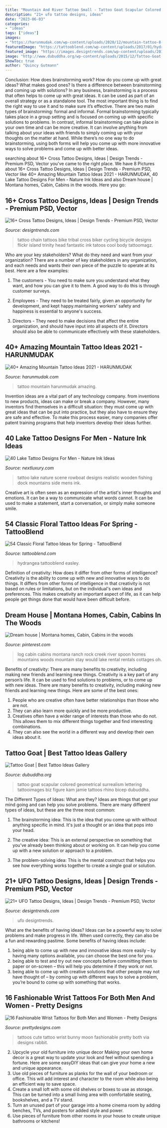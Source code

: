 ```yaml
---
title: "Mountain And River Tattoo Small - Tattoo Goat Scapular Colored Geometrical Surrealism Lettering Tattooimages Biz Figure Kam Jamie Tattoos Rhino Bicep Dubuddha"
description: "21+ ufo tattoo designs, ideas"
date: "2023-06-03"
categories:
- "ideas"
tags: ["ideas"]
images:
- "https://harunmudak.com/wp-content/uploads/2020/12/mountain-tattoo-8-1024x1024.jpg"
featuredImage: "https://tattooblend.com/wp-content/uploads/2017/01/hydrangea-tattoo.jpg"
featured_image: "https://images.designtrends.com/wp-content/uploads/2016/06/30085117/Dot-Work-Tattoo-on-Arm.jpg"
image: "http://www.dubuddha.org/wp-content/uploads/2015/12/Tattoo-Goat-by-Jamie-Kam.jpg"
ShowToc: true
author: "Quincy Gutmann"
---
```



Conclusion: How does brainstorming work? How do you come up with great ideas? What makes good ones? Is there a difference between brainstorming and coming up with solutions?
In any business, brainstorming is a process that often helps to come up with great ideas. It can be used as part of an overall strategy or as a standalone tool. The most important thing is to find the right way to use it and to make sure it’s effective. There are two main types of brainstorming: formal and informal. Formal brainstorming typically takes place in a group setting and is focused on coming up with specific solutions to problems. In contrast, informal brainstorming can take place in your own time and can be more creative. It can involve anything from talking about your ideas with friends to simply coming up with your thoughts on the matter at hand. While there’s no one way to do brainstorming, using both forms will help you come up with more innovative ways to solve problems and come up with better ideas.

	

		
searching about 16+ Cross Tattoo Designs, Ideas | Design Trends - Premium PSD, Vector you've came to the right place. We have 8 Pictures about 16+ Cross Tattoo Designs, Ideas | Design Trends - Premium PSD, Vector like 40+ Amazing Mountain Tattoo Ideas 2021 - HARUNMUDAK, 40 Lake Tattoo Designs For Men - Nature Ink Ideas and also Dream house | Montana homes, Cabin, Cabins in the woods. Here you go:
		
    
## 16+ Cross Tattoo Designs, Ideas | Design Trends - Premium PSD, Vector

<img loading=lazy src="https://images.designtrends.com/wp-content/uploads/2016/02/26050036/Fantastic-Tattoo-of-Cross.jpg" onerror="this.onerror=null;this.src='https://tse2.mm.bing.net/th?id=OIP.Z-1chBXFJA0S69GsU2mGBwHaKc&amp;pid=15.1';" alt="16+ Cross Tattoo Designs, Ideas | Design Trends - Premium PSD, Vector">

_Source: designtrends.com_

>tattoo chain tattoos bike tribal cross biker cycling bicycle designs flickr island trinity head fantastic ink tatoos cool body tattoomagz. 

	

Who are your key stakeholders? What do they need and want from your organization?
There are a number of key stakeholders in any organization, and each needs and wants their own piece of the puzzle to operate at its best. Here are a few examples:
1. The customers - You need to make sure you understand what they want, and how you can give it to them. A good way to do this is through customer surveys.

2. Employees - They need to be treated fairly, given an opportunity for development, and kept happy.maintaining workers' safety and happiness is essential to anyone's success.

3. Directors - They need to make decisions that affect the entire organization, and should have input into all aspects of it. Directors should also be able to communicate effectively with these stakeholders.

    
## 40+ Amazing Mountain Tattoo Ideas 2021 - HARUNMUDAK

<img loading=lazy src="https://harunmudak.com/wp-content/uploads/2020/12/mountain-tattoo-8-1024x1024.jpg" onerror="this.onerror=null;this.src='https://tse3.mm.bing.net/th?id=OIP.ZLYxynRim4ScJDzqIl7gowHaHa&amp;pid=15.1';" alt="40+ Amazing Mountain Tattoo Ideas 2021 - HARUNMUDAK">

_Source: harunmudak.com_

>tattoo mountain harunmudak amazing. 

	

Invention ideas are a vital part of any technology company. from inventions to new products, ideas can make or break a company. However, many inventors find themselves in a difficult situation: they must come up with great ideas that can be put into practice, but they also have to ensure they are safe and effective. To make this process easier, many companies offer patent training programs that help inventors develop their ideas further.

    
## 40 Lake Tattoo Designs For Men - Nature Ink Ideas

<img loading=lazy src="http://nextluxury.com/wp-content/uploads/hyper-realistic-3d-rib-cage-side-lake-mens-tattoo-designs.jpg" onerror="this.onerror=null;this.src='https://tse1.mm.bing.net/th?id=OIP.zH1RRh2mRBfwe4pkBdne3wHaHW&amp;pid=15.1';" alt="40 Lake Tattoo Designs For Men - Nature Ink Ideas">

_Source: nextluxury.com_

>tattoo lake nature scene rowboat designs realistic wooden fishing dock mountains side mens ink. 

	

Creative art is often seen as an expression of the artist's inner thoughts and emotions. It can be a way to communicate what words cannot. It can be used to make a statement, start a conversation, or simply make someone smile.

    
## 54 Classic Floral Tattoo Ideas For Spring - TattooBlend

<img loading=lazy src="https://tattooblend.com/wp-content/uploads/2017/01/hydrangea-tattoo.jpg" onerror="this.onerror=null;this.src='https://tse1.mm.bing.net/th?id=OIP.6JuCMdG2yRQYljBgMJh5oQHaHY&amp;pid=15.1';" alt="54 Classic Floral Tattoo Ideas for Spring - TattooBlend">

_Source: tattooblend.com_

>hydrangea tattooblend easley. 

	

Definition of creativity: How does it differ from other forms of intelligence?
Creativity is the ability to come up with new and innovative ways to do things. It differs from other forms of intelligence in that creativity is not based on rules or limitations, but on the individual's own ideas and preferences. This makes creativity an important aspect of life, as it can help people get things done that would have been difficult before.

    
## Dream House | Montana Homes, Cabin, Cabins In The Woods

<img loading=lazy src="https://i.pinimg.com/736x/a8/d4/1d/a8d41dc56bbcd7fd12ec00239ffc5b45--mountain-cabins-log-cabins.jpg" onerror="this.onerror=null;this.src='https://tse3.mm.bing.net/th?id=OIP.YfpI7GNPF8LTo58mk73_hQHaLH&amp;pid=15.1';" alt="Dream house | Montana homes, Cabin, Cabins in the woods">

_Source: pinterest.com_

>log cabin cabins montana ranch rock creek river spoon homes mountains woods mountain stay would lake rental rentals cottages oh. 

	

Benefits of creativity: There are many benefits to creativity, including making new friends and learning new things.
Creativity is a key part of any person’s life. It can be used to find solutions to problems, or to come up with new ideas. There are many benefits to creativity, including making new friends and learning new things. Here are some of the best ones: 
1. People who are creative often have better relationships than those who are not.
2. They can also learn more quickly and be more productive.
3. Creatives often have a wider range of interests than those who do not. This allows them to mix different things together and find interesting combinations.
4. They can also see the world in a different way and develop their own ideas about it.

    
## Tattoo Goat | Best Tattoo Ideas Gallery

<img loading=lazy src="http://www.dubuddha.org/wp-content/uploads/2015/12/Tattoo-Goat-by-Jamie-Kam.jpg" onerror="this.onerror=null;this.src='https://tse3.mm.bing.net/th?id=OIP.QJGSntBGgNTGxwWD76kJIAHaFn&amp;pid=15.1';" alt="Tattoo Goat | Best Tattoo Ideas Gallery">

_Source: dubuddha.org_

>tattoo goat scapular colored geometrical surrealism lettering tattooimages biz figure kam jamie tattoos rhino bicep dubuddha. 

	

The Different Types of Ideas: What are they?
Ideas are things that get your mind going and can help you solve problems. There are many different types of ideas, but these are the three most common:
1. The brainstorming idea: This is the idea that you come up with without anything specific in mind. It's just a thought or an idea that pops into your head.

2. The creative idea: This is an external perspective on something that you've already been thinking about or working on. It can help you come up with a new solution or approach to a problem.

3. The problem-solving idea: This is the mental construct that helps you see how everything works together to create a single goal or solution.

    
## 21+ UFO Tattoo Designs, Ideas | Design Trends - Premium PSD, Vector

<img loading=lazy src="https://images.designtrends.com/wp-content/uploads/2016/06/30085117/Dot-Work-Tattoo-on-Arm.jpg" onerror="this.onerror=null;this.src='https://tse4.mm.bing.net/th?id=OIP.iqd9bBSxBUTRbfZYp6SvvwHaHa&amp;pid=15.1';" alt="21+ UFO Tattoo Designs, Ideas | Design Trends - Premium PSD, Vector">

_Source: designtrends.com_

>ufo designtrends. 

	

What are the benefits of having ideas?
Ideas can be a powerful way to solve problems and make progress in life. When used correctly, they can also be a fun and rewarding pastime. Some benefits of having ideas include: 
1) being able to come up with new and innovative ideas more easily – by having many options available, you can choose the best one for you. 
2) being able to test and try out new concepts before committing them to paper or on-screen – this will help you determine if they work or not. 
3) being able to come up with creative solutions that other people may not have thought of – by coming up with different ways to solve a problem, you’re bound to come up with something that works.

    
## 16 Fashionable Wrist Tattoos For Both Men And Women - Pretty Designs

<img loading=lazy src="http://www.prettydesigns.com/wp-content/uploads/2014/11/Cute-Bunny-and-Moon-Tattoo.jpg" onerror="this.onerror=null;this.src='https://tse1.mm.bing.net/th?id=OIP.0tCyLMN1pmvgtUinFPBicwHaJ3&amp;pid=15.1';" alt="16 Fashionable Wrist Tattoos for Both Men and Women - Pretty Designs">

_Source: prettydesigns.com_

>tattoos cute tattoo wrist bunny moon fashionable pretty both via designs rabbit. 

	

2. Upcycle your old furniture into unique decor
Making your own home decor is a great way to update your look and feel without spending a fortune. Here are some easyDIY ideas that can give your home a new and unique appearance. 
1. Use old pieces of furniture as planks for the wall of your bedroom or office. This will add interest and character to the room while also being an efficient way to save space.
2. Create a small loft with some old shelves or boxes to use as storage. This can be turned into a small living area with comfortable seating, bookshelves, and a TV stand.
3. Turn an unused part of your garage into a home cinema room by adding benches, TVs, and posters for added style and power.
4. Use pieces of furniture from other rooms in your house to create unique bathrooms or kitchens!

